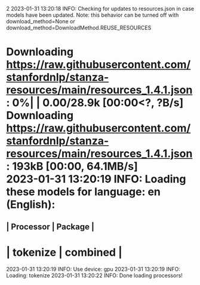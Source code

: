 2
2023-01-31 13:20:18 INFO: Checking for updates to resources.json in case models have been updated.  Note: this behavior can be turned off with download_method=None or download_method=DownloadMethod.REUSE_RESOURCES
Downloading https://raw.githubusercontent.com/stanfordnlp/stanza-resources/main/resources_1.4.1.json:   0%|          | 0.00/28.9k [00:00<?, ?B/s]Downloading https://raw.githubusercontent.com/stanfordnlp/stanza-resources/main/resources_1.4.1.json: 193kB [00:00, 64.1MB/s]                    
2023-01-31 13:20:19 INFO: Loading these models for language: en (English):
========================
| Processor | Package  |
------------------------
| tokenize  | combined |
========================

2023-01-31 13:20:19 INFO: Use device: gpu
2023-01-31 13:20:19 INFO: Loading: tokenize
2023-01-31 13:20:22 INFO: Done loading processors!

